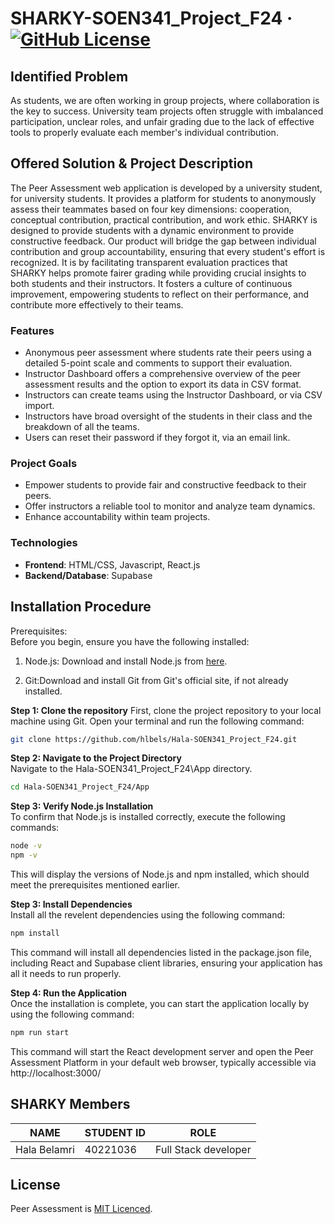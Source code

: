 # SHARKY-SOEN341_Project_F24 &middot; [![GitHub License](https://img.shields.io/badge/license-MIT-blue.svg)](https://github.com/hlbels/Hala-SOEN341_Project_F24/blob/main/LICENSE)

## Identified Problem

As students, we are often working in group projects, where collaboration is the key to success. University team projects often struggle with imbalanced participation, unclear roles, and unfair grading due to the lack of effective tools to properly evaluate each member's individual contribution.

## Offered Solution & Project Description

The Peer Assessment web application is developed by a university student, for university students. It provides a platform for students to anonymously assess their teammates based on four key dimensions: cooperation, conceptual contribution, practical contribution, and work ethic. SHARKY is designed to provide students with a dynamic environment to provide constructive feedback. Our product will bridge the gap between individual contribution and group accountability, ensuring that every student's effort is recognized. It is by facilitating transparent evaluation practices that SHARKY helps promote fairer grading while providing crucial insights to both students and their instructors. It fosters a culture of continuous improvement, empowering students to reflect on their performance, and contribute more effectively to their teams.

### Features

- Anonymous peer assessment where students rate their peers using a detailed 5-point scale and comments to support their evaluation.
- Instructor Dashboard offers a comprehensive overview of the peer assessment results and the option to export its data in CSV format.
- Instructors can create teams using the Instructor Dashboard, or via CSV import.
- Instructors have broad oversight of the students in their class and the breakdown of all the teams.
- Users can reset their password if they forgot it, via an email link.

### Project Goals

- Empower students to provide fair and constructive feedback to their peers.
- Offer instructors a reliable tool to monitor and analyze team dynamics.
- Enhance accountability within team projects.

### Technologies

- **Frontend**: HTML/CSS, Javascript, React.js
- **Backend/Database**: Supabase

## Installation Procedure

Prerequisites:  
Before you begin, ensure you have the following installed:

1. Node.js: Download and install Node.js from [here](https://nodejs.org/en/download/prebuilt-installer).

2. Git:Download and install Git from Git's official site, if not already installed.

**Step 1: Clone the repository**
First, clone the project repository to your local machine using Git. Open your terminal and run the following command:

```bash
git clone https://github.com/hlbels/Hala-SOEN341_Project_F24.git
```

**Step 2: Navigate to the Project Directory**  
Navigate to the Hala-SOEN341_Project_F24\App directory.

```bash
cd Hala-SOEN341_Project_F24/App
```

**Step 3: Verify Node.js Installation**  
To confirm that Node.js is installed correctly, execute the following commands:

```bash
node -v
npm -v
```

This will display the versions of Node.js and npm installed, which should meet the prerequisites mentioned earlier.

**Step 3: Install Dependencies**  
Install all the revelent dependencies using the following command:

```bash
npm install
```

This command will install all dependencies listed in the package.json file, including React and Supabase client libraries, ensuring your application has all it needs to run properly.

**Step 4: Run the Application**  
Once the installation is complete, you can start the application locally by using the following command:

```bash
npm run start
```

This command will start the React development server and open the Peer Assessment Platform in your default web browser, typically accessible via
http://localhost:3000/

## SHARKY Members

| **NAME**     | **STUDENT ID** | **ROLE**             |
| ------------ | -------------- | -------------------- |
| Hala Belamri | 40221036       | Full Stack developer |

## License

Peer Assessment is [MIT Licenced](./LICENSE).
